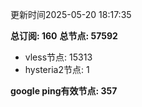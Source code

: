 更新时间2025-05-20 18:17:35

**总订阅: 160**
**总节点: 57592**
- vless节点: 15313
- hysteria2节点: 1

**google ping有效节点: 357**
